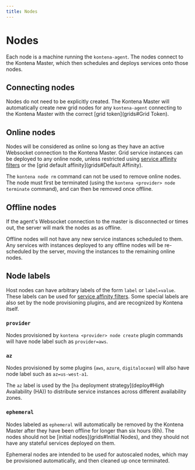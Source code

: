 ```yaml
---
title: Nodes
---
```


# Nodes

Each node is a machine running the `kontena-agent`. The nodes connect to the Kontena Master, which then schedules and deploys services onto those nodes.

## Connecting nodes

Nodes do not need to be explicitly created. The Kontena Master will automatically create new grid nodes for any `kontena-agent` connecting to the Kontena Master with the correct [grid token](grids#Grid Token).  

## Online nodes

Nodes will be considered as online so long as they have an active Websocket connection to the Kontena Master.
Grid service instances can be deployed to any online node, unless restricted using [service affinity filters](deploy#Affinity) or the [grid default affinity](grids#Default Affinity).

The `kontena node rm` command can not be used to remove online nodes. The node must first be terminated (using the `kontena <provider> node terminate` command), and can then be removed once offline.

## Offline nodes

If the agent's Websocket connection to the master is disconnected or times out, the server will mark the nodes as as offline.

Offline nodes will not have any new service instances scheduled to them. Any services with instances deployed to any offline nodes will be re-scheduled by the server, moving the instances to the remaining online nodes.

## Node labels

Host nodes can have arbitrary labels of the form `label` or `label=value`. These labels can be used for [service affinity filters](deploy#Affinity). Some special labels are also set by the node provisioning plugins, and are recognized by Kontena itself.

### `provider`

Nodes provisioned by `kontena <provider> node create` plugin commands will have node label such as `provider=aws`.

### `az`

Nodes provisioned by some plugins (`aws`, `azure`, `digitalocean`) will also have node label such as `az=us-west-a1`.

The `az` label is used by the [`ha` deployment strategy](deploy#High Availability (HA)) to distribute service instances across different availability zones.

### `ephemeral`

Nodes labeled as `ephemeral` will automatically be removed by the Kontena Master after they have been offline for longer than six hours (6h).
The nodes should not be [initial nodes](grids#Initial Nodes), and they should not have any stateful services deployed on them.

Ephemeral nodes are intended to be used for autoscaled nodes, which may be provisioned automatically, and then cleaned up once terminated.
